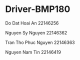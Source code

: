 # Driver-BMP180
Do Dat Hoai An 22146256

Nguyen Sy Nguyen 22146362

Tran Tho Phuc Nguyen 22146363

Nguyen Nam Tin 22146419
